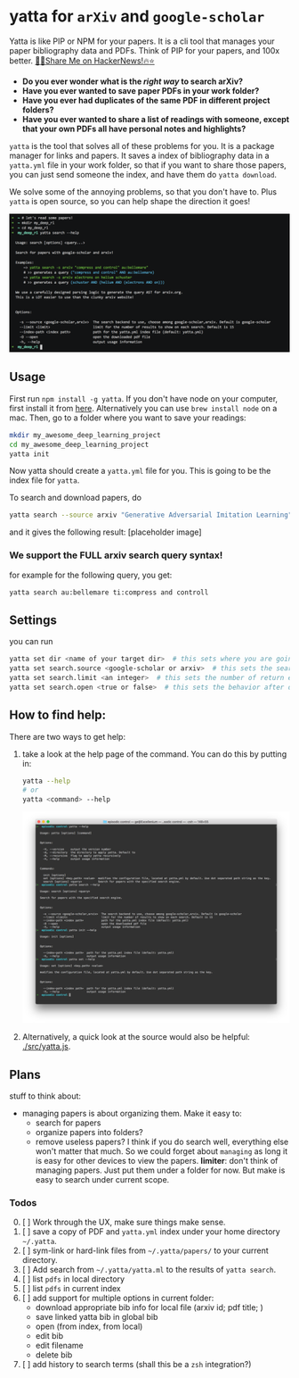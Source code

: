 # yatta for `arXiv` and `google-scholar`

Yatta is like PIP or NPM for your papers. It is a cli tool that manages your paper bibliography data and PDFs. Think of PIP for your papers, and 100x better. [:rocket::beer:Share Me on HackerNews!:fire::star:](https://news.ycombinator.com/submitlink?u=https://github.com/episodeyang/yatta&t=Yatta%20|%20NPM-for-science-papers)

- **Do you ever wonder what is the *right way* to search arXiv?**
- **Have you ever wanted to save paper PDFs in your work folder?**
- **Have you ever had duplicates of the same PDF in different project folders?**
- **Have you ever wanted to share a list of readings with someone, except that your own PDFs all have personal notes and highlights?**

`yatta` is the tool that solves all of these problems for you. It is a package manager for links and papers. It saves a index of bibliography data in a `yatta.yml` file in your work folder, so that if you want to share those papers, you can just send someone the index, and have them do `yatta download`. 

We solve some of the annoying problems, so that you don't have to. Plus `yatta` is open source, so you can help shape the direction it goes!

[![yatta-demo.v0.11.2](./figures/demo.v0.11.2.png)](https://asciinema.org/a/158365)

## Usage

First run `npm install -g yatta`. If you don't have node on your computer, first install it from [here](https://nodejs.org/en/download/). Alternatively you can use `brew install node` on a mac.
Then, go to a folder where you want to save your readings:
```bash
mkdir my_awesome_deep_learning_project
cd my_awesome_deep_learning_project
yatta init
```
Now yatta should create a `yatta.yml` file for you. This is going to be the index file for `yatta`.

To search and download papers, do
```bash
yatta search --source arxiv "Generative Adversarial Imitation Learning"
```
and it gives the following result:
[placeholder image]

### We support the FULL arxiv search query syntax!

for example for the following query, you get:
```bash
yatta search au:bellemare ti:compress and controll
```

## Settings

you can run
```bash
yatta set dir <name of your target dir>  # this sets where you are going to save the pdf files.
yatta set search.source <google-scholar or arxiv>  # this sets the search engine to unse
yatta set search.limit <an integer>  # this sets the number of return entries to show. Pagination support will come later.
yatta set search.open <true or false>  # this sets the behavior after download: open the pdf up or not?
```

## How to find help:

There are two ways to get help: 
1. take a look at the help page of the command. You can do this by putting in:

    ```bash
    yatta --help
    # or
    yatta <command> --help
    ```
    ![./figures/help.png](./figures/help.png)
    
2. Alternatively, a quick look at the source would also be helpful: [./src/yatta.js](./src/yatta.js).

## Plans

stuff to think about:
- managing papers is about organizing them. Make it easy to:
    - search for papers
    - organize papers into folders?
    - remove useless papers?
I think if you do search well, everything else won't matter that much. So we could forget about `managing` as long it is easy for other devices to view the papers.
**limiter**: don't think of managing papers. Just put them under a folder for now. But make is easy to search under current scope.

### Todos
0. [ ] Work through the UX, make sure things make sense.
1. [ ] save a copy of PDF and `yatta.yml` index under your home directory `~/.yatta`.
2. [ ] sym-link or hard-link files from `~/.yatta/papers/` to your current directory.
3. [ ] Add search from `~/.yatta/yatta.ml` to the results of `yatta search`.
4. [ ] list `pdfs` in local directory
5. [ ] list `pdfs` in current index
6. [ ] add support for multiple options in current folder: 
    - download appropriate bib info for local file (arxiv id; pdf title; )
    - save linked yatta bib in global bib
    - open (from index, from local)
    - edit bib
    - edit filename
    - delete bib
7. [ ] add history to search terms (shall this be a `zsh` integration?)
